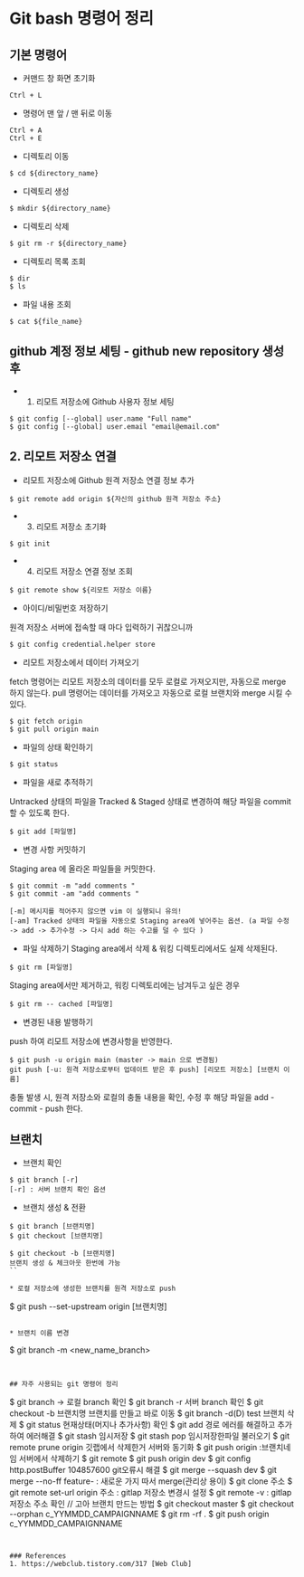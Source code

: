 # Git bash 명령어 정리 


## 기본 명령어 

* 커맨드 창 화면 초기화 
```
Ctrl + L
```

* 명령어 맨 앞 / 맨 뒤로 이동 
```
Ctrl + A
Ctrl + E
``` 

* 디렉토리 이동 
```
$ cd ${directory_name}
```

* 디렉토리 생성
```
$ mkdir ${directory_name}
```

* 디렉토리 삭제
```
$ git rm -r ${directory_name}
```

* 디렉토리 목록 조회
```
$ dir
$ ls
```

* 파일 내용 조회 
```
$ cat ${file_name}
```


## github 계정 정보 세팅 - github new repository 생성 후


* 1. 리모트 저장소에 Github 사용자 정보 세팅
```
$ git config [--global] user.name "Full name"
$ git config [--global] user.email "email@email.com"
```

## 2. 리모트 저장소 연결 

* 리모트 저장소에 Github 원격 저장소 연결 정보 추가 
```
$ git remote add origin ${자신의 github 원격 저장소 주소}
```

* 3. 리모트 저장소 초기화 
```
$ git init
```

* 4. 리모트 저장소 연결 정보 조회 
```
$ git remote show ${리모트 저장소 이름}
```

* 아이디/비밀번호 저장하기 

원격 저장소 서버에 접속할 때 마다 입력하기 귀찮으니까 
```
$ git config credential.helper store
```

* 리모트 저장소에서 데이터 가져오기 

fetch 명령어는 리모트 저장소의 데이터를 모두 로컬로 가져오지만, 자동으로 merge 하지 않는다. 
pull 명령어는 데이터를 가져오고 자동으로 로컬 브랜치와 merge 시킬 수 있다. 

```
$ git fetch origin
$ git pull origin main
```

* 파일의 상태 확인하기
```
$ git status
```

* 파일을 새로 추적하기

Untracked 상태의 파일을 Tracked & Staged 상태로 변경하여 해당 파일을 commit 할 수 있도록 한다. 
```
$ git add [파일명]
```

* 변경 사항 커밋하기

Staging area 에 올라온 파일들을 커밋한다. 
```
$ git commit -m "add comments "
$ git commit -am "add comments "

[-m] 메시지를 적어주지 않으면 vim 이 실행되니 유의!
[-am] Tracked 상태의 파일을 자동으로 Staging area에 넣어주는 옵션. (a 파일 수정 -> add -> 추가수정 -> 다시 add 하는 수고를 덜 수 있다 )

```

* 파일 삭제하기 
Staging area에서 삭제 & 워킹 디렉토리에서도 실제 삭제된다. 
```
$ git rm [파일명]
```

Staging area에서만 제거하고, 워킹 디렉토리에는 남겨두고 싶은 경우 
```
$ git rm -- cached [파일명]
```

* 변경된 내용 발행하기 

push 하여 리모트 저장소에 변경사항을 반영한다. 
```
$ git push -u origin main (master -> main 으로 변경됨)
git push [-u: 원격 저장소로부터 업데이트 받은 후 push] [리모트 저장소] [브랜치 이름]
```

충돌 발생 시, 원격 저장소와 로컬의 충돌 내용을 확인, 수정 후 해당 파일을 add - commit - push 한다. 

## 브랜치

* 브랜치 확인
```
$ git branch [-r]
[-r] : 서버 브랜치 확인 옵션
```

* 브랜치 생성 & 전환
```
$ git branch [브랜치명]
$ git checkout [브랜치명]

$ git checkout -b [브랜치명]
브랜치 생성 & 체크아웃 한번에 가능
``

* 로컬 저장소에 생성한 브랜치를 원격 저장소로 push
```
$ git push --set-upstream origin [브랜치명]
```

* 브랜치 이름 변경 
```
$ git branch -m <new_name_branch>
```


## 자주 사용되는 git 명령어 정리 
```
$ git branch -> 로컬 branch 확인 
$ git branch -r 서버 branch 확인 
$ git checkout -b 브랜치명 브랜치를 만들고 바로 이동 
$ git branch -d(D) test 브랜치 삭제 
$ git status 현재상태(머지나 추가사항) 확인 
$ git add 경로 에러를 해결하고 추가하여 에러해결 
$ git stash 임시저장 
$ git stash pop 임시저장한파일 불러오기 
$ git remote prune origin 깃랩에서 삭제한거 서버와 동기화 
$ git push origin :브랜치네임 서버에서 삭제하기 
$ git remote 
$ git push origin dev 
$ git config http.postBuffer 104857600 git오류시 해결 
$ git merge --squash dev $ git merge --no-ff feature- : 새로운 가지 따서 merge(관리상 용이) 
$ git clone 주소 
$ git remote set-url origin 주소 : gitlap 저장소 변경시 설정 
$ git remote -v : gitlap 저장소 주소 확인 // 고아 브랜치 만드는 방법 $ git checkout master 
$ git checkout --orphan c_YYMMDD_CAMPAIGNNAME $ git rm -rf . 
$ git push origin c_YYMMDD_CAMPAIGNNAME

```


### References
1. https://webclub.tistory.com/317 [Web Club]
